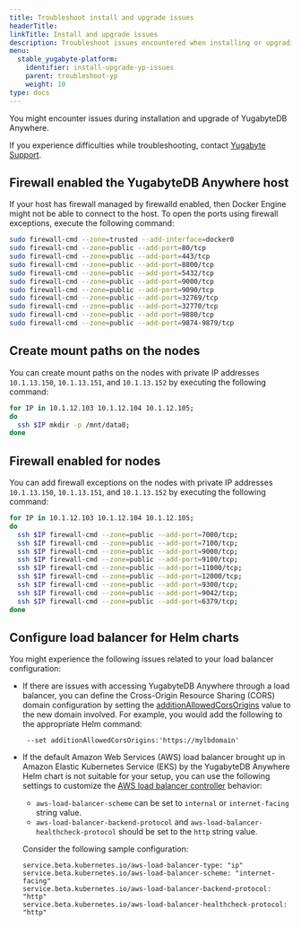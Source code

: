 ```yaml
---
title: Troubleshoot install and upgrade issues
headerTitle:
linkTitle: Install and upgrade issues
description: Troubleshoot issues encountered when installing or upgrading YugabyteDB Anywhere.
menu:
  stable_yugabyte-platform:
    identifier: install-upgrade-yp-issues
    parent: troubleshoot-yp
    weight: 10
type: docs
---
```


You might encounter issues during installation and upgrade of YugabyteDB Anywhere.

If you experience difficulties while troubleshooting, contact [Yugabyte Support](https://support.yugabyte.com).

## Firewall enabled the YugabyteDB Anywhere host

If your host has firewall managed by firewalld enabled, then Docker Engine might not be able to connect to the host. To open the ports using firewall exceptions, execute the following command:

```sh
sudo firewall-cmd --zone=trusted --add-interface=docker0
sudo firewall-cmd --zone=public --add-port=80/tcp
sudo firewall-cmd --zone=public --add-port=443/tcp
sudo firewall-cmd --zone=public --add-port=8800/tcp
sudo firewall-cmd --zone=public --add-port=5432/tcp
sudo firewall-cmd --zone=public --add-port=9000/tcp
sudo firewall-cmd --zone=public --add-port=9090/tcp
sudo firewall-cmd --zone=public --add-port=32769/tcp
sudo firewall-cmd --zone=public --add-port=32770/tcp
sudo firewall-cmd --zone=public --add-port=9880/tcp
sudo firewall-cmd --zone=public --add-port=9874-9879/tcp
```


## Create mount paths on the nodes

You can create mount paths on the nodes with private IP addresses `10.1.13.150`, `10.1.13.151`, and `10.1.13.152` by executing the following command:

```sh
for IP in 10.1.12.103 10.1.12.104 10.1.12.105;
do
  ssh $IP mkdir -p /mnt/data0;
done
```

## Firewall enabled for nodes

You can add firewall exceptions on the nodes with private IP addresses `10.1.13.150`, `10.1.13.151`, and `10.1.13.152` by executing the following command:

```sh
for IP in 10.1.12.103 10.1.12.104 10.1.12.105;
do
  ssh $IP firewall-cmd --zone=public --add-port=7000/tcp;
  ssh $IP firewall-cmd --zone=public --add-port=7100/tcp;
  ssh $IP firewall-cmd --zone=public --add-port=9000/tcp;
  ssh $IP firewall-cmd --zone=public --add-port=9100/tcp;
  ssh $IP firewall-cmd --zone=public --add-port=11000/tcp;
  ssh $IP firewall-cmd --zone=public --add-port=12000/tcp;
  ssh $IP firewall-cmd --zone=public --add-port=9300/tcp;
  ssh $IP firewall-cmd --zone=public --add-port=9042/tcp;
  ssh $IP firewall-cmd --zone=public --add-port=6379/tcp;
done
```

## Configure load balancer for Helm charts

You might experience the following issues related to your load balancer configuration:

- If there are issues with accessing YugabyteDB Anywhere through a load balancer, you can define the Cross-Origin Resource Sharing (CORS) domain configuration by setting the [additionAllowedCorsOrigins](https://github.com/yugabyte/charts/blob/master/stable/yugaware/values.yaml#L66) value to the new domain involved. For example, you would add the following to the appropriate Helm command:

  ```properties
   --set additionAllowedCorsOrigins:'https://mylbdomain'
  ```

- If the default Amazon Web Services (AWS) load balancer brought up in Amazon Elastic Kubernetes Service (EKS) by the YugabyteDB Anywhere Helm chart is not suitable for your setup, you can use the following settings to customize the [AWS load balancer controller](https://kubernetes-sigs.github.io/aws-load-balancer-controller/v2.2/guide/service/annotations/) behavior:
  - `aws-load-balancer-scheme` can be set to `internal` or `internet-facing` string value.
  - `aws-load-balancer-backend-protocol` and `aws-load-balancer-healthcheck-protocol` should be set to the `http` string value.

  Consider the following sample configuration:

  ```properties
  service.beta.kubernetes.io/aws-load-balancer-type: "ip"
  service.beta.kubernetes.io/aws-load-balancer-scheme: "internet-facing"
  service.beta.kubernetes.io/aws-load-balancer-backend-protocol: "http"
  service.beta.kubernetes.io/aws-load-balancer-healthcheck-protocol: "http"
  ```



<!--

For YugabyteDB Anywhere HTTPS configuration, you should set your own key or certificate. If you do provide this setting, the default public key is used, creating a potential security risk.

-->
